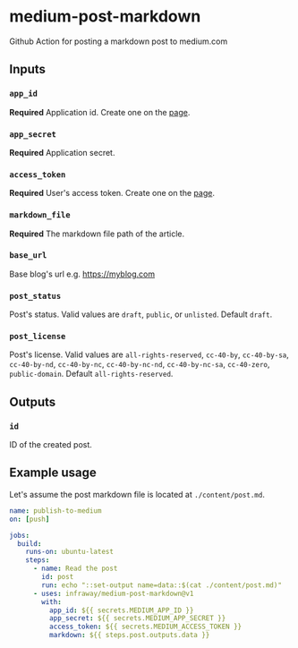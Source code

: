 # medium-post-markdown
Github Action for posting a markdown post to medium.com

## Inputs

### `app_id`

**Required** Application id. Create one on the [page](https://medium.com/me/applications).

### `app_secret`

**Required** Application secret.

### `access_token`

**Required** User's access token. Create one on the [page](https://medium.com/me/settings).

### `markdown_file`

**Required** The markdown file path of the article.

### `base_url`

Base blog's url e.g. https://myblog.com

### `post_status`

Post's status. Valid values are `draft`, `public`, or `unlisted`. Default `draft`. 

### `post_license`

Post's license. Valid values are `all-rights-reserved`, `cc-40-by`, `cc-40-by-sa`, `cc-40-by-nd`, `cc-40-by-nc`, `cc-40-by-nc-nd`, `cc-40-by-nc-sa`, `cc-40-zero`, `public-domain`. Default `all-rights-reserved`.

## Outputs

### `id`

ID of the created post.

## Example usage
Let's assume the post markdown file is located at `./content/post.md`.

```yaml
name: publish-to-medium
on: [push]

jobs:
  build:
    runs-on: ubuntu-latest
    steps:
      - name: Read the post
        id: post
        run: echo "::set-output name=data::$(cat ./content/post.md)"
      - uses: infraway/medium-post-markdown@v1
        with:
          app_id: ${{ secrets.MEDIUM_APP_ID }}
          app_secret: ${{ secrets.MEDIUM_APP_SECRET }}
          access_token: ${{ secrets.MEDIUM_ACCESS_TOKEN }}
          markdown: ${{ steps.post.outputs.data }}
```
